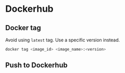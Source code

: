 # Dockerhub

## Docker tag

Avoid using `latest` tag.
Use a specific version instead.

```bash
docker tag <image_id> <image_name>:<version>
```

## Push to Dockerhub
